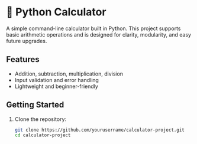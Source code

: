 # 🧮 Python Calculator

A simple command-line calculator built in Python. This project supports basic arithmetic operations and is designed for clarity, modularity, and easy future upgrades.

## Features

- Addition, subtraction, multiplication, division  
- Input validation and error handling  
- Lightweight and beginner-friendly

## Getting Started

1. Clone the repository:
   ```bash
   git clone https://github.com/yourusername/calculator-project.git
   cd calculator-project
